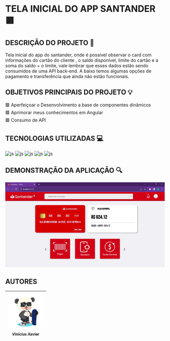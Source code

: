 # TELA INICIAL DO APP SANTANDER 🟥 

## DESCRIÇÃO DO PROJETO 📝

Tela inicial do app do santander, onde é possível observar o card com informações do cartão do cliente , o saldo disponível, limite do cartão e a soma do saldo + o limite, vale lembrar que esses dados estão sendo consumidos de uma API back-end. A baixo temos algumas opções de pagamento e transferência que ainda não estão funcionais. 

## OBJETIVOS PRINCIPAIS DO PROJETO 💡

 🟥  Aperfeiçoar o Desenvolvimento a base de componentes dinâmicos <br>
 🟥  Aprimorar meus conhecimentos em Angular <br>
 🟥  Consumo de API <br>

## TECNOLOGIAS UTILIZADAS  💻

<div align = "left">
<img align="center" alt="js" height="60" width="60" src="https://cdn.jsdelivr.net/gh/devicons/devicon/icons/html5/html5-original.svg" />
<img align="center" alt="js" height="70" width="70" src="https://cdn.jsdelivr.net/gh/devicons/devicon/icons/css3/css3-original-wordmark.svg" </>
<img align="center" alt="js" height="60" width="60" src="https://cdn.jsdelivr.net/gh/devicons/devicon/icons/javascript/javascript-original.svg" />
<img align="center" alt="js" height="60" width="60" src="https://cdn.jsdelivr.net/gh/devicons/devicon/icons/typescript/typescript-original.svg" />
<img align="center" alt="js" height="60" width="60" src="https://cdn.jsdelivr.net/gh/devicons/devicon/icons/angularjs/angularjs-original.svg" />
</div>

## DEMONSTRAÇÃO DA APLICAÇÃO 🔍

![Tela inicial](https://github.com/ViniciusSXavier999/Assets/blob/main/HomeSantander/pageinicial.gif)

## AUTORES 

| [<img src="https://github.com/ViniciusSXavier999/Assets/blob/main/EuVini/euocto.png" width=115><br><sub>Vinicius Xavier</sub>](https://github.com/ViniciusSXavier999)
| :---: |
